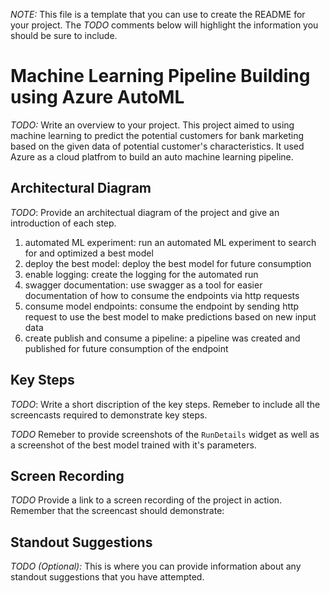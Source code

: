 *NOTE:* This file is a template that you can use to create the README for your project. The *TODO* comments below will highlight the information you should be sure to include.


# Machine Learning Pipeline Building using Azure AutoML

*TODO:* Write an overview to your project.
This project aimed to using machine learning to predict the potential customers for bank marketing based on the given data of potential customer's characteristics. 
It used Azure as a cloud platfrom to build an auto machine learning pipeline.

## Architectural Diagram
*TODO*: Provide an architectual diagram of the project and give an introduction of each step.
1) automated ML experiment: run an automated ML experiment to search for and optimized a best model
2) deploy the best model: deploy the best model for future consumption
3) enable logging: create the logging for the automated run 
4) swagger documentation: use swagger as a tool for easier documentation of how to consume the endpoints via http requests
5) consume model endpoints: consume the endpoint by sending http request to use the best model to make predictions based on new input data
6) create publish and consume a pipeline: a pipeline was created and published for future consumption of the endpoint


## Key Steps
*TODO*: Write a short discription of the key steps. Remeber to include all the screencasts required to demonstrate key steps.

*TODO* Remeber to provide screenshots of the `RunDetails` widget as well as a screenshot of the best model trained with it's parameters.

## Screen Recording
*TODO* Provide a link to a screen recording of the project in action. Remember that the screencast should demonstrate:

## Standout Suggestions
*TODO (Optional):* This is where you can provide information about any standout suggestions that you have attempted.

